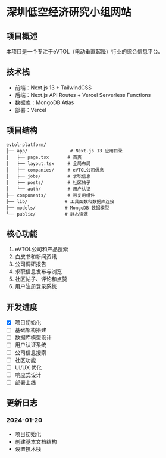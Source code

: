 # 深圳低空经济研究小组网站

## 项目概述
本项目是一个专注于eVTOL（电动垂直起降）行业的综合信息平台。

## 技术栈
- 前端：Next.js 13 + TailwindCSS
- 后端：Next.js API Routes + Vercel Serverless Functions
- 数据库：MongoDB Atlas
- 部署：Vercel

## 项目结构
```
evtol-platform/
├── app/                # Next.js 13 应用目录
│   ├── page.tsx       # 首页
│   ├── layout.tsx     # 全局布局
│   ├── companies/     # eVTOL公司信息
│   ├── jobs/          # 求职信息
│   ├── posts/         # 社区帖子
│   └── auth/          # 用户认证
├── components/        # 可复用组件
├── lib/              # 工具函数和数据库连接
├── models/           # MongoDB 数据模型
└── public/           # 静态资源
```

## 核心功能
1. eVTOL公司和产品搜索
2. 白皮书和新闻资讯
3. 公司调研报告
4. 求职信息发布与浏览
5. 社区帖子、评论和点赞
6. 用户注册登录系统

## 开发进度
- [x] 项目初始化
- [ ] 基础架构搭建
- [ ] 数据库模型设计
- [ ] 用户认证系统
- [ ] 公司信息搜索
- [ ] 社区功能
- [ ] UI/UX 优化
- [ ] 响应式设计
- [ ] 部署上线

## 更新日志
### 2024-01-20
- 项目初始化
- 创建基本文档结构
- 设置技术栈 